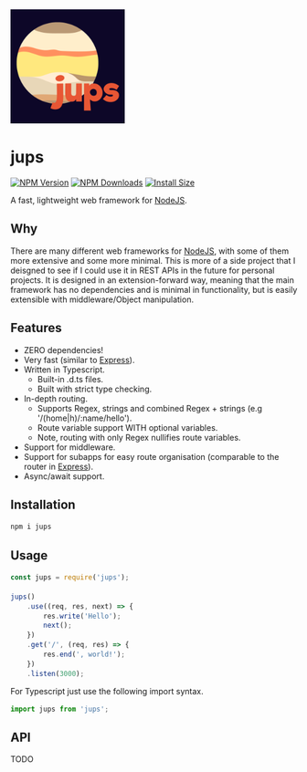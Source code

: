 <img src="jups.png" alt="Jups Logo" width="200" />

# jups

[![NPM Version](https://img.shields.io/npm/v/jups.svg)](https://npmjs.org/package/jups)
[![NPM Downloads](https://img.shields.io/npm/dm/jups.svg)](https://npmcharts.com/compare/jups?minimal=true)
[![Install Size](https://packagephobia.now.sh/badge?p=jups)](https://packagephobia.now.sh/result?p=jups)

A fast, lightweight web framework for [NodeJS](http://nodejs.org).

## Why

There are many different web frameworks for [NodeJS](http://nodejs.org), with some of them more extensive and some more minimal.
This is more of a side project that I deisgned to see if I could use it in REST APIs in the future for personal projects.
It is designed in an extension-forward way, meaning that the main framework has no dependencies and is minimal in functionality,
but is easily extensible with middleware/Object manipulation.

## Features

-   ZERO dependencies!
-   Very fast (similar to [Express](https://github.com/expressjs/express)).
-   Written in Typescript.
    -   Built-in .d.ts files.
    -   Built with strict type checking.
-   In-depth routing.
    -   Supports Regex, strings and combined Regex + strings (e.g '/(home|h)/:name/hello').
    -   Route variable support WITH optional variables.
    -   Note, routing with only Regex nullifies route variables.
-   Support for middleware.
-   Support for subapps for easy route organisation (comparable to the router in [Express](https://github.com/expressjs/express)).
-   Async/await support.

## Installation

```bash
npm i jups
```

## Usage

```js
const jups = require('jups');

jups()
    .use((req, res, next) => {
        res.write('Hello');
        next();
    })
    .get('/', (req, res) => {
        res.end(', world!');
    })
    .listen(3000);
```

For Typescript just use the following import syntax.

```ts
import jups from 'jups';
```

## API

TODO
